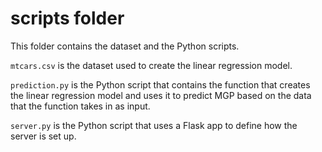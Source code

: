 # scripts folder

This folder contains the dataset and the Python scripts.

`mtcars.csv` is the dataset used to create the linear regression model.

`prediction.py` is the Python script that contains the function that creates the linear regression model and uses it to predict MGP based on the data that the function takes in as input.

`server.py` is the Python script that uses a Flask app to define how the server is set up.